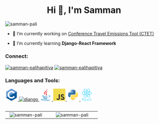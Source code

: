 <h1 align="center">Hi 👋, I'm Samman</h1>

<p align="left"> <img src="https://komarev.com/ghpvc/?username=samman-pali&label=Profile%20views&color=0e75b6&style=flat" alt="samman-pali" /> </p>

- 🔭 I’m currently working on [Conference Travel Emissions Tool (CTET)](https://co2indexanu.wixsite.com/travel-emission-tool)

- 🌱 I’m currently learning **Django-React Framework**

<h3 align="left">Connect:</h3>
<p align="left">
<a href="https://linkedin.com/in/samman-palihapitiya" target="blank"><img align="center" src="https://raw.githubusercontent.com/rahuldkjain/github-profile-readme-generator/master/src/images/icons/Social/linked-in-alt.svg" alt="samman-palihapitiya" height="30" width="40" /></a>
<a href="https://github.com/Samman-Pali" target="blank"><img align="center" src="https://raw.githubusercontent.com/rahuldkjain/github-profile-readme-generator/master/src/images/icons/Social/github.svg" alt="samman-palihapitiya" height="30" width="40" /></a>
</p>

<h3 align="left">Languages and Tools:</h3>
<p align="left">
<a href="https://www.cprogramming.com/" target="_blank" rel="noreferrer"> <img src="https://raw.githubusercontent.com/devicons/devicon/master/icons/c/c-original.svg" alt="c" width="40" height="40"/> </a>
<a href="https://www.djangoproject.com/" target="_blank" rel="noreferrer"> <img src="https://cdn.worldvectorlogo.com/logos/django.svg" alt="django" width="40" height="40"/> </a>
<a href="https://www.java.com" target="_blank" rel="noreferrer"> <img src="https://raw.githubusercontent.com/devicons/devicon/master/icons/java/java-original.svg" alt="java" width="40" height="40"/> </a>
<a href="https://developer.mozilla.org/en-US/docs/Web/JavaScript" target="_blank" rel="noreferrer"> <img src="https://raw.githubusercontent.com/devicons/devicon/master/icons/javascript/javascript-original.svg" alt="javascript" width="40" height="40"/> </a>
<a href="https://www.python.org" target="_blank" rel="noreferrer"> <img src="https://raw.githubusercontent.com/devicons/devicon/master/icons/python/python-original.svg" alt="python" width="40" height="40"/> </a>
<a href="https://reactjs.org/" target="_blank" rel="noreferrer"> <img src="https://raw.githubusercontent.com/devicons/devicon/master/icons/react/react-original-wordmark.svg" alt="react" width="40" height="40"/> </a>
</p>

<!-- Stats Cards Table -->
<table align="center" style="width:100%; margin-top:30px;">
  <tr>
    <!-- Most Used Languages Card -->
    <td align="center" width="40%">
      <img src="https://github-readme-stats.vercel.app/api/top-langs?username=samman-pali&show_icons=true&locale=en&layout=compact" alt="samman-pali" />
    </td>
    <!-- Current Streak Card -->
    <td align="center" width="50%">
      <img src="https://github-readme-streak-stats.herokuapp.com/?user=samman-pali&" alt="samman-pali"/>
    </td>
  </tr>
</table>
